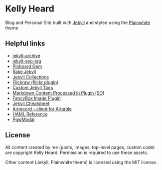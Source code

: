 # Kelly Heard

Blog and Personal Site built with [Jekyll](http://jekyllrb.com) and styled using the [Plainwhite](https://github.com/thelehhman/plainwhite-jekyll) theme

## Helpful links

- [jekyll-archive](https://github.com/jekyll/jekyll-archives/tree/master/docs)
- [jekyll-seo-tag](https://github.com/jekyll/jekyll-seo-tag)
- [Pinboard Gem](http://www.rubydoc.info/gems/pinboard/1.0.0)
- [Rake Jekyll](https://github.com/jirutka/rake-jekyll)
- [Jekyll Collections](https://jekyllrb.com/docs/collections/)
- [Flickraw (flickr plugin)](http://hanklords.github.io/flickraw/)
- [Custom Jekyll Tags](https://blog.sverrirs.com/2016/04/custom-jekyll-tags.html)
- [Markdown Content Processed in Plugin (SO)](http://stackoverflow.com/questions/19169849/how-to-get-markdown-processed-content-in-jekyll-tag-plugin)
- [FancyBox Image Plugin](http://fancyapps.com/fancybox/3/) 
- [Jekyll Cheatsheet](https://learn.cloudcannon.com/jekyll-cheat-sheet/)
- [Airrecord - client for Airtable](https://github.com/sirupsen/airrecord)
- [HAML Reference](http://haml.info/docs/yardoc/file.REFERENCE.html)
- [PgwModal](http://pgwjs.com/pgwmodal/)

## License

All content created by me (posts, images, top-level pages, custom code) are copyright Kelly Heard. Permission is required to use these assets. 

Other content (Jekyll, Plainwhite theme) is licensed using the MIT license.

